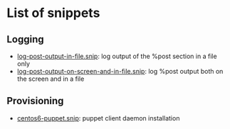 List of snippets
================
Logging
-------

* [log-post-output-in-file.snip](log-post-output-in-file.snip): log output of the %post section in a file only
* [log-post-output-on-screen-and-in-file.snip](log-post-output-on-screen-and-in-file.snip): log %post output both on the screen and in a file



Provisioning
------------

* [centos6-puppet.snip](centos6-puppet.snip): puppet client daemon installation
